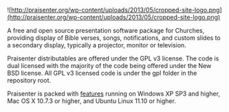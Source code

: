 ![http://praisenter.org/wp-content/uploads/2013/05/cropped-site-logo.png](http://praisenter.org/wp-content/uploads/2013/05/cropped-site-logo.png)

A free and open source presentation software package for Churches, providing display of Bible verses, songs, notifications, and custom slides to a secondary display, typically a projector, monitor or television.

Praisenter distributables are offered under the GPL v3 license.  The code is dual licensed with the majority of the code being offered under the New BSD license. All GPL v3 licensed code is under the gpl folder in the repository root.

Praisenter is packed with [features](http://www.praisenter.org/features) running on Windows XP SP3 and higher, Mac OS X 10.7.3 or higher, and Ubuntu Linux 11.10 or higher.
